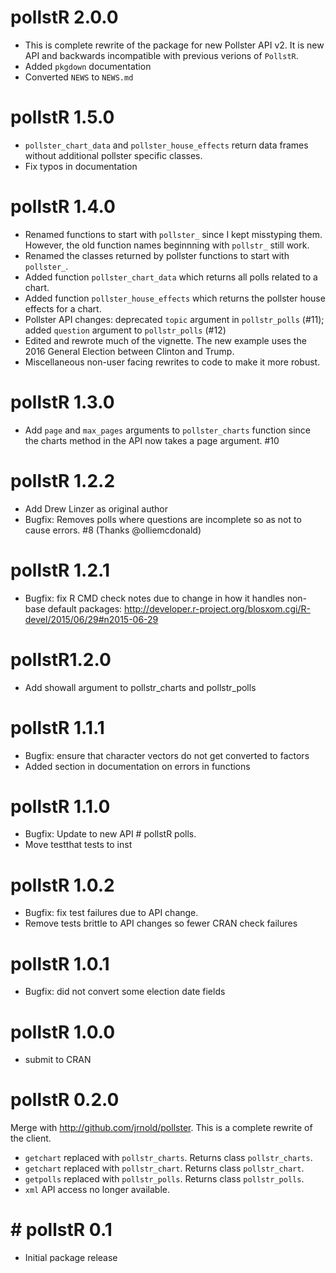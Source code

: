 # pollstR 2.0.0

* This is complete rewrite of the package for new Pollster API v2. It is new 
    API and backwards incompatible with previous verions of `PollstR`.
* Added `pkgdown` documentation
* Converted `NEWS` to `NEWS.md`

# pollstR 1.5.0

* `pollster_chart_data` and `pollster_house_effects` return data frames without additional pollster specific classes.
* Fix typos in documentation

# pollstR 1.4.0

* Renamed functions to start with `pollster_` since I kept misstyping them. However,
    the old function names beginnning with `pollstr_` still work.
* Renamed the classes returned by pollster functions to start with `pollster_`.
* Added function `pollster_chart_data` which returns all polls related to a chart.
* Added function `pollster_house_effects` which returns the pollster house effects for a chart.
* Pollster API changes: deprecated `topic` argument in `pollstr_polls` (#11);
  added `question` argument to `pollstr_polls` (#12)
* Edited and rewrote much of the vignette. The new example uses the 2016 General Election
    between Clinton and Trump.
* Miscellaneous non-user facing rewrites to code to make it more robust.

# pollstR 1.3.0

* Add `page` and `max_pages` arguments to `pollster_charts` function since the charts method in the API now takes a page argument. #10

# pollstR 1.2.2

* Add Drew Linzer as original author
* Bugfix: Removes polls where questions are incomplete so as not to cause errors. #8 (Thanks @olliemcdonald)

# pollstR 1.2.1

* Bugfix: fix R CMD check notes due to change in how it handles non-base default packages: http://developer.r-project.org/blosxom.cgi/R-devel/2015/06/29#n2015-06-29

# pollstR1.2.0

* Add showall argument to pollstr_charts and pollstr_polls

# pollstR 1.1.1

* Bugfix: ensure that character vectors do not get converted to factors
* Added section in documentation on errors in functions

# pollstR 1.1.0

* Bugfix: Update to new API # pollstR polls.
* Move testthat tests to inst

# pollstR 1.0.2

* Bugfix: fix test failures due to API change.
* Remove tests brittle to API changes so fewer CRAN check failures

# pollstR 1.0.1

* Bugfix: did not convert some election date fields

# pollstR 1.0.0

* submit to CRAN

# pollstR 0.2.0

Merge with http://github.com/jrnold/pollster. This is a complete rewrite of the client.

* ``getchart`` replaced with ``pollstr_charts``. Returns class ``pollstr_charts``.
* ``getchart`` replaced with ``pollstr_chart``. Returns class ``pollstr_chart``.
* ``getpolls`` replaced with ``pollstr_polls``. Returns class ``pollstr_polls``.
* ``xml`` API access no longer available.

# # pollstR 0.1

* Initial package release


